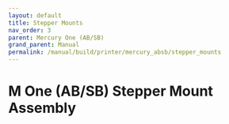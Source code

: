 ```yaml
---
layout: default
title: Stepper Mounts
nav_order: 3
parent: Mercury One (AB/SB)
grand_parent: Manual
permalink: /manual/build/printer/mercury_absb/stepper_mounts
---
```


# M One (AB/SB) Stepper Mount Assembly